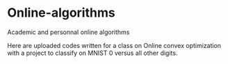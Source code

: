 # Online-algorithms
Academic and personnal online algorithms

Here are uploaded codes written for a class on Online convex optimization with a project to classify on MNIST 0 versus all other digits.
